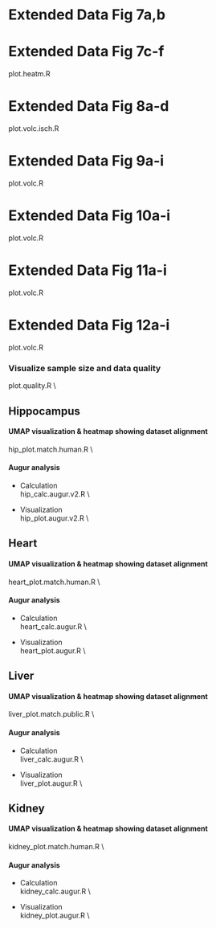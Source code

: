 # Extended Data Fig 7a,b

# Extended Data Fig 7c-f
plot.heatm.R
# Extended Data Fig 8a-d
plot.volc.isch.R
# Extended Data Fig 9a-i
plot.volc.R
# Extended Data Fig 10a-i
plot.volc.R
# Extended Data Fig 11a-i
plot.volc.R
# Extended Data Fig 12a-i
plot.volc.R


### Visualize sample size and data quality
plot.quality.R \


## Hippocampus
#### UMAP visualization & heatmap showing dataset alignment
hip_plot.match.human.R \

#### Augur analysis
- Calculation \
hip_calc.augur.v2.R \

- Visualization \
hip_plot.augur.v2.R \



## Heart
#### UMAP visualization & heatmap showing dataset alignment
heart_plot.match.human.R \

#### Augur analysis
- Calculation \
heart_calc.augur.R \

- Visualization \
heart_plot.augur.R \



## Liver
#### UMAP visualization & heatmap showing dataset alignment
liver_plot.match.public.R \

#### Augur analysis
- Calculation \
liver_calc.augur.R \

- Visualization \
liver_plot.augur.R \



## Kidney
#### UMAP visualization & heatmap showing dataset alignment
kidney_plot.match.human.R \

#### Augur analysis
- Calculation \
kidney_calc.augur.R \

- Visualization \
kidney_plot.augur.R \



